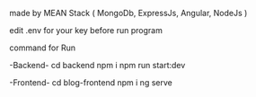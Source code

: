 made by MEAN Stack ( MongoDb, ExpressJs, Angular, NodeJs )

edit .env for your key before run program

command for Run

-Backend-
cd backend
npm i
npm run start:dev

-Frontend-
cd blog-frontend
npm i
ng serve
